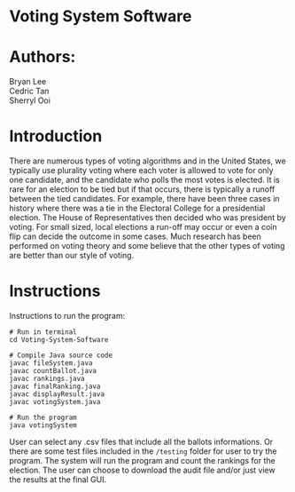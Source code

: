 # Voting System Software
# Authors: <br />
Bryan Lee <br />
Cedric Tan <br />
Sherryl Ooi <br />
 
<h1> Introduction </h1>
There are numerous types of voting algorithms and in the United States, we typically use plurality voting where each voter is allowed to vote for only one candidate, and the candidate who polls the most votes is elected. It is rare for an election to be tied but if that occurs, there is typically a runoff between the tied candidates. For example, there have been three cases in history where there was a tie in the Electoral College for a presidential election. The House of Representatives then decided who was president by voting. For small sized, local elections a run-off may occur or even a coin flip can decide the outcome in some cases. Much research has been performed on voting theory and some believe that the other types of voting are better than our style of voting.

<h1>Instructions  </h1>
Instructions to run the program:

```
# Run in terminal
cd Voting-System-Software

# Compile Java source code
javac fileSystem.java
javac countBallot.java
javac rankings.java
javac finalRanking.java
javac displayResult.java
javac votingSystem.java

# Run the program
java votingSystem
```

User can select any .csv files that include all the ballots informations. Or there are some test files included in the `/testing` folder for user to try the program. The system will run the program and count the rankings for the election. The user can choose to download the audit file and/or just view the results at the final GUI.
  
  
  
